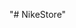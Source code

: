 "# NikeStore"

<!--
      index => appload => router 
 -->

<!--
   [x] home
   [x] detailProduct
   [x] profile
   [x] cart
   [x] checkout
   [x] login
   [x] signup
   [x] search
   [x] 404

   Note
   [x] config
   [x] core
   [x] database
   [x] helper
   [x] libraries
   [x] layout
   [] modules
      [x] home
      [x] cart
      [x] checkout
      [x] login
      [x] signup
      [x] search
      [x] profile

 -->